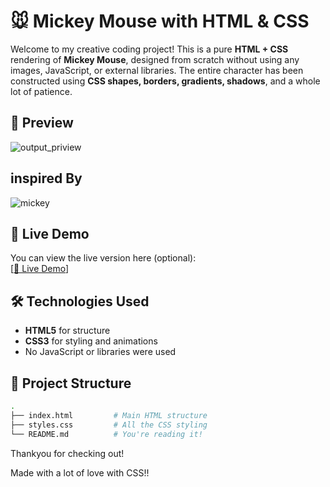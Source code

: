 # 🐭 Mickey Mouse with HTML & CSS

Welcome to my creative coding project! This is a pure **HTML + CSS** rendering of **Mickey Mouse**, designed from scratch without using any images, JavaScript, or external libraries. The entire character has been constructed using **CSS shapes, borders, gradients, shadows**, and a whole lot of patience.

## 🎨 Preview

![output_priview](https://github.com/user-attachments/assets/b4a9b8a7-08f4-4c95-ba12-da5052922112)

## inspired By
![mickey](https://github.com/user-attachments/assets/c70f655b-d115-4b74-846c-b3f85f264348)

## 🚀 Live Demo

You can view the live version here (optional):  
[[🔗 Live Demo]((https://codepen.io/FathimaAzha/pen/wvQjzLL))]

## 🛠️ Technologies Used

- **HTML5** for structure
- **CSS3** for styling and animations
- No JavaScript or libraries were used

## 📁 Project Structure

```bash
.
├── index.html         # Main HTML structure
├── styles.css         # All the CSS styling
└── README.md          # You're reading it!
```
Thankyou for checking out!

Made with a lot of love with CSS!!
